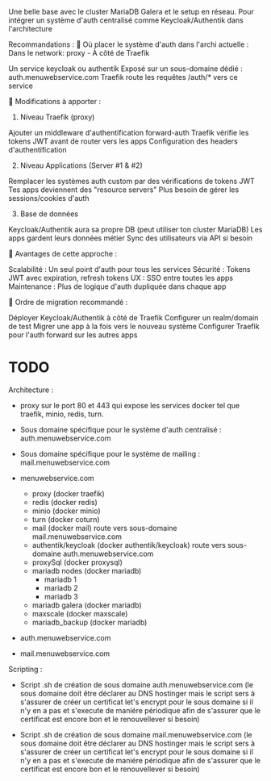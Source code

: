 Une belle base avec le cluster MariaDB Galera et le setup en réseau. Pour intégrer un système d'auth centralisé comme Keycloak/Authentik dans l'architecture

Recommandations :
🔧 Où placer le système d'auth dans l'archi actuelle :
Dans le network: proxy - À côté de Traefik

Un service keycloak ou authentik
Exposé sur un sous-domaine dédié : auth.menuwebservice.com
Traefik route les requêtes /auth/* vers ce service

🔄 Modifications à apporter :
1. Niveau Traefik (proxy)

Ajouter un middleware d'authentification forward-auth
Traefik vérifie les tokens JWT avant de router vers les apps
Configuration des headers d'authentification

2. Niveau Applications (Server #1 & #2)

Remplacer les systèmes auth custom par des vérifications de tokens JWT
Tes apps deviennent des "resource servers"
Plus besoin de gérer les sessions/cookies d'auth

3. Base de données

Keycloak/Authentik aura sa propre DB (peut utiliser ton cluster MariaDB)
Les apps gardent leurs données métier
Sync des utilisateurs via API si besoin

🎯 Avantages de cette approche :

Scalabilité : Un seul point d'auth pour tous les services
Sécurité : Tokens JWT avec expiration, refresh tokens
UX : SSO entre toutes les apps
Maintenance : Plus de logique d'auth dupliquée dans chaque app

🚀 Ordre de migration recommandé :

Déployer Keycloak/Authentik à côté de Traefik
Configurer un realm/domain de test
Migrer une app à la fois vers le nouveau système
Configurer Traefik pour l'auth forward sur les autres apps


# TODO

Architecture : 

- proxy sur le port 80 et 443 qui expose les services docker tel que traefik, minio, redis, turn.
- Sous domaine spécifique pour le système d'auth centralisé : auth.menuwebservice.com
- Sous domaine spécifique pour le système de mailing : mail.menuwebservice.com

- menuwebservice.com
    - proxy (docker traefik)
    - redis (docker redis)
    - minio (docker minio)
    - turn (docker coturn)
    - mail (docker mail) route vers sous-domaine mail.menuwebservice.com 
    - authentik/keycloak (docker authentik/keycloak) route vers sous-domaine auth.menuwebservice.com
    - proxySql (docker proxysql)
    - mariadb nodes (docker mariadb)
        - mariadb 1
        - mariadb 2
        - mariadb 3
    - mariadb galera (docker mariadb)
    - maxscale (docker maxscale)
    - mariadb_backup (docker mariadb)

- auth.menuwebservice.com
- mail.menuwebservice.com

Scripting : 
- Script .sh de création de sous domaine auth.menuwebservice.com (le sous domaine doit être déclarer au DNS hostinger mais le script sers à s'assurer de créer un certificat let's encrypt pour le sous domaine si il n'y en a pas et s'execute de maniére périodique afin de s'assurer que le certificat est encore bon et le renouvellever si besoin)

- Script .sh de création de sous domaine mail.menuwebservice.com (le sous domaine doit être déclarer au DNS hostinger mais le script sers à s'assurer de créer un certificat let's encrypt pour le sous domaine si il n'y en a pas et s'execute de maniére périodique afin de s'assurer que le certificat est encore bon et le renouvellever si besoin)
